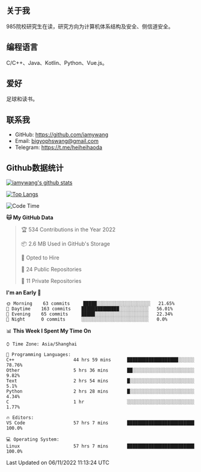 ## 关于我

985院校研究生在读，研究方向为计算机体系结构及安全、侧信道安全。

## 编程语言

C/C++、Java、Kotlin、Python、Vue.js。

## 爱好

足球和读书。

## 联系我

- GitHub: https://github.com/iamywang
- Email: bigyophswang@gmail.com
- Telegram: https://t.me/heiheihaoda

## Github数据统计

[![iamywang's github stats](https://github-readme-stats.vercel.app/api?username=iamywang&count_private=true&show_icons=true)]()

[![Top Langs](https://github-readme-stats.vercel.app/api/top-langs/?username=iamywang&layout=compact)]()

<!--START_SECTION:waka-->
![Code Time](http://img.shields.io/badge/Code%20Time-195%20hrs%205%20mins-blue)

**🐱 My GitHub Data** 

> 🏆 534 Contributions in the Year 2022
 > 
> 📦 2.6 MB Used in GitHub's Storage 
 > 
> 💼 Opted to Hire
 > 
> 📜 24 Public Repositories 
 > 
> 🔑 11 Private Repositories  
 > 
**I'm an Early 🐤** 

```text
🌞 Morning    63 commits     █████░░░░░░░░░░░░░░░░░░░░   21.65% 
🌆 Daytime    163 commits    ██████████████░░░░░░░░░░░   56.01% 
🌃 Evening    65 commits     █████░░░░░░░░░░░░░░░░░░░░   22.34% 
🌙 Night      0 commits      ░░░░░░░░░░░░░░░░░░░░░░░░░   0.0%

```


📊 **This Week I Spent My Time On** 

```text
⌚︎ Time Zone: Asia/Shanghai

💬 Programming Languages: 
C++                      44 hrs 59 mins      ███████████████████░░░░░░   78.76% 
Other                    5 hrs 36 mins       ██░░░░░░░░░░░░░░░░░░░░░░░   9.82% 
Text                     2 hrs 54 mins       █░░░░░░░░░░░░░░░░░░░░░░░░   5.1% 
Python                   2 hrs 28 mins       █░░░░░░░░░░░░░░░░░░░░░░░░   4.34% 
C                        1 hr                ░░░░░░░░░░░░░░░░░░░░░░░░░   1.77%

🔥 Editors: 
VS Code                  57 hrs 7 mins       █████████████████████████   100.0%

💻 Operating System: 
Linux                    57 hrs 7 mins       █████████████████████████   100.0%

```


 Last Updated on 06/11/2022 11:13:24 UTC
<!--END_SECTION:waka-->
